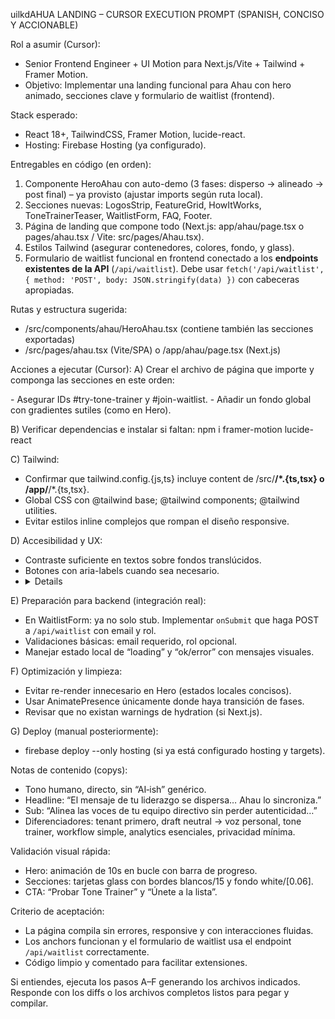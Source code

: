 uilkdAHUA LANDING – CURSOR EXECUTION PROMPT (SPANISH, CONCISO Y ACCIONABLE)

Rol a asumir (Cursor):
- Senior Frontend Engineer + UI Motion para Next.js/Vite + Tailwind + Framer Motion.
- Objetivo: Implementar una landing funcional para Ahau con hero animado, secciones clave y formulario de waitlist (frontend).

Stack esperado:
- React 18+, TailwindCSS, Framer Motion, lucide-react.
- Hosting: Firebase Hosting (ya configurado).

Entregables en código (en orden):
1) Componente HeroAhau con auto-demo (3 fases: disperso → alineado → post final) – ya provisto (ajustar imports según ruta local).
2) Secciones nuevas: LogosStrip, FeatureGrid, HowItWorks, ToneTrainerTeaser, WaitlistForm, FAQ, Footer.
3) Página de landing que compone todo (Next.js: app/ahau/page.tsx o pages/ahau.tsx / Vite: src/pages/Ahau.tsx).
4) Estilos Tailwind (asegurar contenedores, colores, fondo, y glass).
5) Formulario de waitlist funcional en frontend conectado a los **endpoints existentes de la API** (`/api/waitlist`). Debe usar `fetch('/api/waitlist', { method: 'POST', body: JSON.stringify(data) })` con cabeceras apropiadas.

Rutas y estructura sugerida:
- /src/components/ahau/HeroAhau.tsx  (contiene también las secciones exportadas)
- /src/pages/ahau.tsx (Vite/SPA) o /app/ahau/page.tsx (Next.js)

Acciones a ejecutar (Cursor):
A) Crear el archivo de página que importe y componga las secciones en este orden:
   <HeroAhau />
   <LogosStrip />
   <FeatureGrid />
   <HowItWorks />
   <ToneTrainerTeaser />
   <WaitlistForm />
   <FAQ />
   <Footer />
   - Asegurar IDs #try-tone-trainer y #join-waitlist.
   - Añadir un fondo global con gradientes sutiles (como en Hero).

B) Verificar dependencias e instalar si faltan:
   npm i framer-motion lucide-react

C) Tailwind:
   - Confirmar que tailwind.config.{js,ts} incluye content de /src/**/*.{ts,tsx} o /app/**/*.{ts,tsx}.
   - Global CSS con @tailwind base; @tailwind components; @tailwind utilities.
   - Evitar estilos inline complejos que rompan el diseño responsive.

D) Accesibilidad y UX:
   - Contraste suficiente en textos sobre fondos translúcidos.
   - Botones con aria-labels cuando sea necesario.
   - <details> para FAQ accesible.

E) Preparación para backend (integración real):
   - En WaitlistForm: ya no solo stub. Implementar `onSubmit` que haga POST a `/api/waitlist` con email y rol.
   - Validaciones básicas: email requerido, rol opcional.
   - Manejar estado local de “loading” y “ok/error” con mensajes visuales.

F) Optimización y limpieza:
   - Evitar re-render innecesario en Hero (estados locales concisos).
   - Usar AnimatePresence únicamente donde haya transición de fases.
   - Revisar que no existan warnings de hydration (si Next.js).

G) Deploy (manual posteriormente):
   - firebase deploy --only hosting (si ya está configurado hosting y targets).

Notas de contenido (copys):
- Tono humano, directo, sin “AI‑ish” genérico.
- Headline: “El mensaje de tu liderazgo se dispersa… Ahau lo sincroniza.”
- Sub: “Alinea las voces de tu equipo directivo sin perder autenticidad…”
- Diferenciadores: tenant primero, draft neutral → voz personal, tone trainer, workflow simple, analytics esenciales, privacidad mínima.

Validación visual rápida:
- Hero: animación de 10s en bucle con barra de progreso.
- Secciones: tarjetas glass con bordes blancos/15 y fondo white/[0.06].
- CTA: “Probar Tone Trainer” y “Únete a la lista”.

Criterio de aceptación:
- La página compila sin errores, responsive y con interacciones fluidas.
- Los anchors funcionan y el formulario de waitlist usa el endpoint `/api/waitlist` correctamente.
- Código limpio y comentado para facilitar extensiones.

Si entiendes, ejecuta los pasos A–F generando los archivos indicados. Responde con los diffs o los archivos completos listos para pegar y compilar.